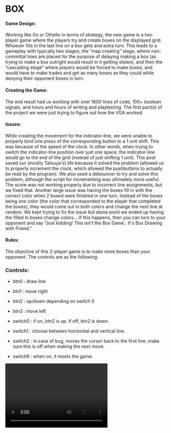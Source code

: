# BOX

#### Game Design:

Working like Go or Othello in terms of strategy, the new game is a two player game where the players try and create boxes on the displayed grid. Whoever fills in the last line on a box gets and extra turn. This leads to a gameplay with typically two stages, the “map creating” stage, where non-committal lines are placed for the purpose of delaying making a box (as trying to make a box outright would result in it getting stolen), and then the “cascading stage” where players would be forced to make boxes, and would have to make trades and get as many boxes as they could while denying their opponent boxes in turn.

#### Creating the Game:

The end result had us working with over 1600 lines of code, 100+ boolean signals, and hours and hours of writing and playtesting. The first part(s) of the project we were just trying to figure out how the VGA worked. 


#### Issues:

While creating the movement for the indicator-line, we were unable to properly bind one press of the corresponding button to a 1 unit shift. This was because of the speed of the clock. In other words, when trying to switch the indicator-line position over just one space, the indicator-line would go to the end of the grid (instead of just shifting 1 unit). This post saved our (mostly Tatsuya's) life because it solved the problem (allowed us to properly increment the clock, which allowed the pushbuttons to actually be read by the program). We also used a debouncer to try and solve this problem, although the script for incrementing was ultimately more useful.
The score was not working properly due to incorrect line assignments, but we fixed that.
Another large issue was having the boxes fill in with the correct color when 2 boxed were finished in one turn. Instead of the boxes being one color (the color that corresponded to the player that completed the boxes), they would come out in both colors and change the next line at random. We kept trying to fix the issue but atone point we ended up having the filled in boxes change colors....If this happens, then you can turn to your opponent and say "Just kidding! This isn't the Box Game.. It's Box Drawing with Friend."


#### Rules:

The objective of this 2-player game is to make more boxes than your opponent. 
The controls are as the following:

### Controls:

* btn0 : draw line
* btn1 : move right
* btn2 : up/down depending on switch 0
* btn3 : move left

* switch0 : if on, btn2 is up. if off, btn2 is down.
* switch1 : choose between horizontal and vertical line.
* switch2 : in case of bug, moves the cursor back to the first line. make sure this is off when making the next move.
* switch9 : when on, it resets the game.


 <video src="boxGame.mp4" width="320" height="200" controls preload></video>
